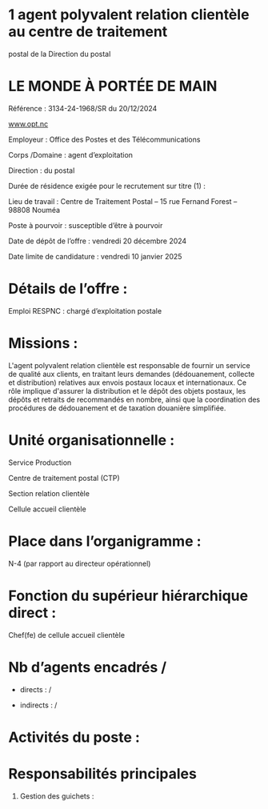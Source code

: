 # 1 agent polyvalent relation clientèle au centre de traitement

postal de la Direction du postal

# LE MONDE À PORTÉE DE MAIN

Référence : 3134-24-1968/SR du 20/12/2024

www.opt.nc

Employeur : Office des Postes et des Télécommunications

Corps /Domaine : agent d’exploitation

Direction : du postal

Durée de résidence exigée pour le recrutement sur titre (1) :

Lieu de travail : Centre de Traitement Postal – 15 rue Fernand Forest – 98808 Nouméa

Poste à pourvoir : susceptible d’être à pourvoir

Date de dépôt de l’offre : vendredi 20 décembre 2024

Date limite de candidature : vendredi 10 janvier 2025

# Détails de l’offre :

Emploi RESPNC : chargé d’exploitation postale

# Missions :

L'agent polyvalent relation clientèle est responsable de fournir un service de qualité aux clients, en traitant leurs demandes (dédouanement, collecte et distribution) relatives aux envois postaux locaux et internationaux. Ce rôle implique d'assurer la distribution et le dépôt des objets postaux, les dépôts et retraits de recommandés en nombre, ainsi que la coordination des procédures de dédouanement et de taxation douanière simplifiée.

# Unité organisationnelle :

Service Production

Centre de traitement postal (CTP)

Section relation clientèle

Cellule accueil clientèle

# Place dans l’organigramme :

N-4 (par rapport au directeur opérationnel)

# Fonction du supérieur hiérarchique direct :

Chef(fe) de cellule accueil clientèle

# Nb d’agents encadrés /

- directs : /

- indirects : /

# Activités du poste :

# Responsabilités principales

1. Gestion des guichets :